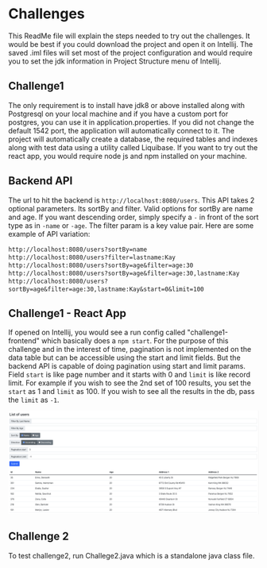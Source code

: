# Challenges

This ReadMe file will explain the steps needed to try out the challenges. It would be best if you could download the project and open it on Intellij. 
The saved .iml files will set most of the project configuration and would require you to set the jdk information in Project Structure menu of Intellij.

## Challenge1

The only requirement is to install have jdk8 or above installed along with Postgresql on your local machine and if you have a custom port for postgres, you can use it in application.properties.
If you did not change the default 1542 port, the application will automatically connect to it.
The project will automatically create a database, the required tables and indexes along with test data using a utility called Liquibase.
If you want to try out the react app, you would require node js and npm installed on your machine.
## Backend API
The url to hit the backend is `http://localhost:8080/users`. This API takes 2 optional parameters.
Its sortBy and filter. Valid options for sortBy are name and age. If you want descending order, simply specify a `-` in front of the sort type as in `-name` or `-age`.
The filter param is a key value pair. Here are some example of API variation:

```
http://localhost:8080/users?sortBy=name
http://localhost:8080/users?filter=lastname:Kay
http://localhost:8080/users?sortBy=age&filter=age:30
http://localhost:8080/users?sortBy=age&filter=age:30,lastname:Kay
http://localhost:8080/users?sortBy=age&filter=age:30,lastname:Kay&start=0&limit=100
```

## Challenge1 - React App

If opened on Intellij, you would see a run config called "challenge1-frontend" which basically does a `npm start`.
For the purpose of this challenge and in the interest of time, pagination is not implemented on the data table but can be accessible using the start and limit fields.
But the backend API is capable of doing pagination using start and limit params.
Field `start` is like page number and it starts with 0 and `limit` is like record limit. 
For example if you wish to see the 2nd set of 100 results, you set the `start` as 1 and `limit` as 100.
If you wish to see all the results in the db, pass the `limit` as `-1`.

![Alt text](ReactAppScreenshot.png?raw=true "ReactApp")

## Challenge 2
To test challenge2, run Challege2.java which is a standalone java class file.


